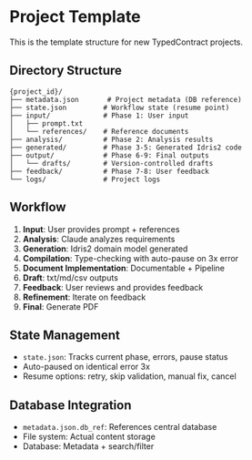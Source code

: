 # Project Template

This is the template structure for new TypedContract projects.

## Directory Structure

```
{project_id}/
├── metadata.json       # Project metadata (DB reference)
├── state.json         # Workflow state (resume point)
├── input/             # Phase 1: User input
│   ├── prompt.txt
│   └── references/    # Reference documents
├── analysis/          # Phase 2: Analysis results
├── generated/         # Phase 3-5: Generated Idris2 code
├── output/            # Phase 6-9: Final outputs
│   └── drafts/        # Version-controlled drafts
├── feedback/          # Phase 7-8: User feedback
└── logs/              # Project logs
```

## Workflow

1. **Input**: User provides prompt + references
2. **Analysis**: Claude analyzes requirements
3. **Generation**: Idris2 domain model generated
4. **Compilation**: Type-checking with auto-pause on 3x error
5. **Document Implementation**: Documentable + Pipeline
6. **Draft**: txt/md/csv outputs
7. **Feedback**: User reviews and provides feedback
8. **Refinement**: Iterate on feedback
9. **Final**: Generate PDF

## State Management

- `state.json`: Tracks current phase, errors, pause status
- Auto-paused on identical error 3x
- Resume options: retry, skip validation, manual fix, cancel

## Database Integration

- `metadata.json.db_ref`: References central database
- File system: Actual content storage
- Database: Metadata + search/filter
